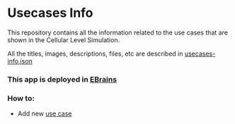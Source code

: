 
# Usecases Info
This repository contains all the information related to the use cases that are shown in the Cellular Level Simulation.

All the titles, images, descriptions, files, etc are described in [usecases-info.json](usecases-info.json)

### This app is deployed in [EBrains](https://ebrains-cls-interactive.github.io/online-use-cases.html)


### How to:
* Add new [use case](/documentation/add_new_usecase.md)
